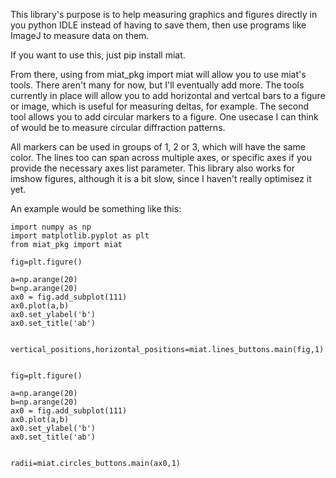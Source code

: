 This library's purpose is to help measuring graphics and figures directly in you python IDLE instead of having to save them, then use programs like ImageJ to measure data on them. 

If you want to use this, just pip install miat.

From there, using from miat_pkg import miat will allow you to use miat's tools. There aren't many for now, but I'll eventually add more. The tools currently in place will allow you to add horizontal and vertcal bars to a figure or image, which is useful for measuring deltas, for example. The second tool allows you to add circular markers to a figure. One usecase I can think of would be to measure circular diffraction patterns.

All markers can be used in groups of 1, 2 or 3, which will have the same color. The lines too can span across multiple axes, or specific axes if you provide the necessary axes list parameter. This library also works for imshow figures, although it is a bit slow, since I haven't really optimisez it yet.


An example would be something like this:



	import numpy as np
	import matplotlib.pyplot as plt
	from miat_pkg import miat

	fig=plt.figure()

	a=np.arange(20)
	b=np.arange(20)
	ax0 = fig.add_subplot(111)
	ax0.plot(a,b)
	ax0.set_ylabel('b')
	ax0.set_title('ab')


	vertical_positions,horizontal_positions=miat.lines_buttons.main(fig,1)


	fig=plt.figure()

	a=np.arange(20)
	b=np.arange(20)
	ax0 = fig.add_subplot(111)
	ax0.plot(a,b)
	ax0.set_ylabel('b')
	ax0.set_title('ab')


	radii=miat.circles_buttons.main(ax0,1)
